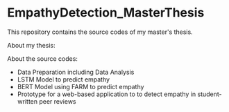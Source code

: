 # EmpathyDetection_MasterThesis

This repository contains the source codes of my master's thesis. 

About my thesis: 








About the source codes: 
- Data Preparation including Data Analysis
- LSTM Model to predict empathy
- BERT Model using FARM to predict empathy
- Prototype for a web-based application to to detect empathy in student-written peer reviews
